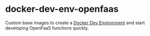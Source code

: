 # docker-dev-env-openfaas

Custom base images to create a [Docker Dev Environment](https://docs.docker.com/desktop/dev-environments/) and start developing OpenFaaS functions quickly.
